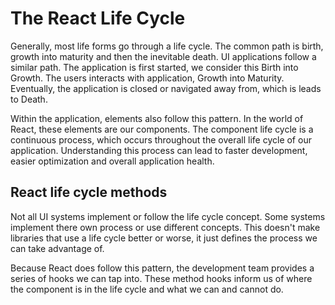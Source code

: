 # The React Life Cycle
 Generally, most life forms go through a life cycle. The common path is birth, growth into maturity and then the inevitable death. UI applications follow a similar path. The application is first started, we consider this Birth into Growth. The users interacts with application, Growth into Maturity. Eventually, the application is closed or navigated away from, which is leads to Death.
 
 Within the application, elements also follow this pattern. In the world of React, these elements are our components. The component life cycle is a continuous process, which occurs throughout the overall life cycle of our application. Understanding this process can lead to faster development, easier optimization and overall application health.
 
 ## React life cycle methods
  Not all UI systems implement or follow the life cycle concept. Some systems implement there own process or use different concepts. This doesn't make libraries that use a life cycle better or worse, it just defines the process we can take advantage of.
  
  Because React does follow this pattern, the development team provides a series of hooks we can tap into. These method hooks inform us of where the component is in the life cycle and what we can and cannot do.

